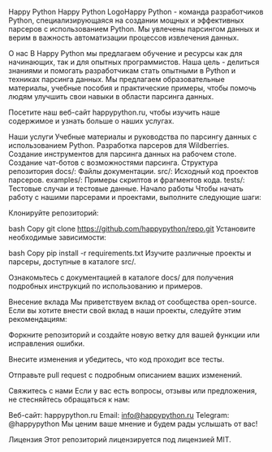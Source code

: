 Happy Python
Happy Python LogoHappy Python - команда разработчиков Python, специализирующаяся на создании мощных и эффективных парсеров с использованием Python. Мы увлечены парсингом данных и верим в важность автоматизации процессов извлечения данных.

О нас
В Happy Python мы предлагаем обучение и ресурсы как для начинающих, так и для опытных программистов. Наша цель - делиться знаниями и помогать разработчикам стать опытными в Python и техниках парсинга данных. Мы предлагаем образовательные материалы, учебные пособия и практические примеры, чтобы помочь людям улучшить свои навыки в области парсинга данных.

Посетите наш веб-сайт happypython.ru, чтобы изучить наше содержимое и узнать больше о наших услугах.

Наши услуги
Учебные материалы и руководства по парсингу данных с использованием Python.
Разработка парсеров для Wildberries.
Создание инструментов для парсинга данных на рабочем столе.
Создание чат-ботов с возможностями парсинга.
Структура репозитория
docs/: Файлы документации.
src/: Исходный код проектов парсеров.
examples/: Примеры скриптов и фрагментов кода.
tests/: Тестовые случаи и тестовые данные.
Начало работы
Чтобы начать работу с нашими парсерами и проектами, выполните следующие шаги:

Клонируйте репозиторий:

bash
Copy
git clone https://github.com/happypython/repo.git
Установите необходимые зависимости:

bash
Copy
pip install -r requirements.txt
Изучите различные проекты и парсеры, доступные в каталоге src/.

Ознакомьтесь с документацией в каталоге docs/ для получения подробных инструкций по использованию и примеров.

Внесение вклада
Мы приветствуем вклад от сообщества open-source. Если вы хотите внести свой вклад в наши проекты, следуйте этим рекомендациям:

Форкните репозиторий и создайте новую ветку для вашей функции или исправления ошибки.

Внесите изменения и убедитесь, что код проходит все тесты.

Отправьте pull request с подробным описанием ваших изменений.

Свяжитесь с нами
Если у вас есть вопросы, отзывы или предложения, не стесняйтесь обращаться к нам:

Веб-сайт: happypython.ru
Email: info@happypython.ru
Telegram: @happypython
Мы ценим ваше мнение и будем рады услышать от вас!

Лицензия
Этот репозиторий лицензируется под лицензией MIT.
